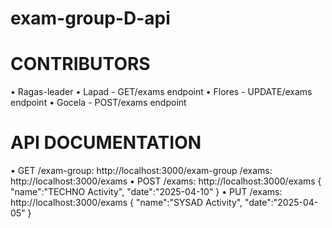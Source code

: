 # exam-group-D-api

# CONTRIBUTORS
• Ragas-leader
• Lapad - GET/exams endpoint 
• Flores - UPDATE/exams endpoint
• Gocela - POST/exams endpoint

# API DOCUMENTATION
• GET
/exam-group: http://localhost:3000/exam-group
/exams: http://localhost:3000/exams
• POST
/exams: http://localhost:3000/exams { "name":"TECHNO Activity", "date":"2025-04-10" }
• PUT
/exams: http://localhost:3000/exams { "name":"SYSAD Activity", "date":"2025-04-05" }


